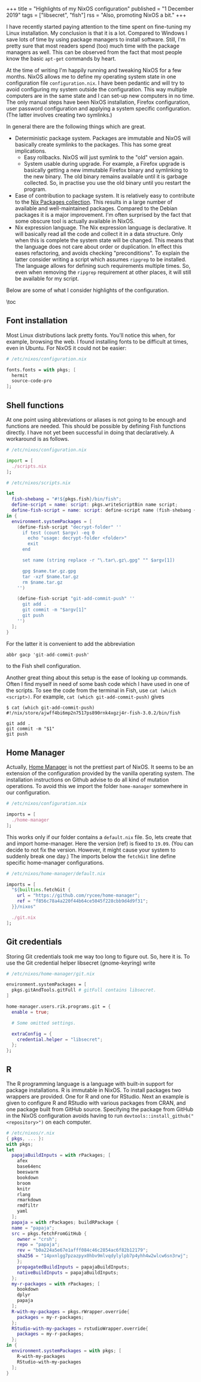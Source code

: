 +++
title = "Highlights of my NixOS configuration"
published = "1 December 2019"
tags = ["libsecret", "fish"]
rss = "Also, promoting NixOS a bit."
+++

I have recently started paying attention to the time spent on fine-tuning my Linux installation.
My conclusion is that it is a lot.
Compared to Windows I save lots of time by using package managers to install software.
Still, I'm pretty sure that most readers spend (too) much time with the package managers as well.
This can be observed from the fact that most people know the basic `apt-get` commands by heart.

At the time of writing I'm happily running and tweaking NixOS for a few months.
NixOS allows me to define my operating system state in one configuration file `configuration.nix`.
I have been pedantic and will try to avoid configuring my system outside the configuration.
This way multiple computers are in the same state and I can set-up new computers in no time.
The only manual steps have been NixOS installation, Firefox configuration, user password configuration and applying a system specific configuration.
(The latter involves creating two symlinks.)

In general there are the following things which are great.

- Deterministic package system.
Packages are immutable and NixOS will basically create symlinks to the packages.
This has some great implications.
  - Easy rollbacks.
    NixOS will just symlink to the "old" version again.
  - System usable during upgrade.
    For example, a Firefox upgrade is basically getting a new immutable Firefox binary and symlinking to the new binary.
    The old binary remains available until it is garbage collected.
    So, in practise you use the old binary until you restart the program.
- Ease of contribution to package system.
It is relatively easy to contribute to the [Nix Packages collection](https://github.com/NixOS/nixpkgs).
This results in a large number of available and well-maintained packages.
Compared to the Debian packages it is a major improvement.
I'm often surprised by the fact that some obscure tool is actually available in NixOS.
- Nix expression language.
The Nix expression language is declarative.
It will basically read all the code and collect it in a data structure.
Only when this is complete the system state will be changed.
This means that the language does not care about order or duplication.
In effect this eases refactoring, and avoids checking "preconditions".
To explain the latter consider writing a script which assumes `ripgrep` to be installed.
The language allows for defining such requirements multiple times.
So, even when removing the `ripgrep` requirement at other places, it will still be available for my script.

Below are some of what I consider highlights of the configuration.

\toc 

## Font installation
Most Linux distributions lack pretty fonts.
You'll notice this when, for example, browsing the web.
I found installing fonts to be difficult at times, even in Ubuntu.
For NixOS it could not be easier:

```nix
# /etc/nixos/configuration.nix

fonts.fonts = with pkgs; [
  hermit
  source-code-pro
];
```

## Shell functions
At one point using abbreviations or aliases is not going to be enough and functions are needed.
This should be possible by defining Fish functions directly.
I have not yet been successful in doing that declaratively.
A workaround is as follows.
```nix
# /etc/nixos/configuration.nix

import = [
  ./scripts.nix
];
```
```nix
# /etc/nixos/scripts.nix

let
  fish-shebang = "#!${pkgs.fish}/bin/fish";
  define-script = name: script: pkgs.writeScriptBin name script;
  define-fish-script = name: script: define-script name (fish-shebang + "\n\n" + script);
in {
  environment.systemPackages = [
    (define-fish-script "decrypt-folder" ''
      if test (count $argv) -eq 0
        echo "usage: decrypt-folder <folder>"
        exit
      end

      set name (string replace -r "\.tar\.gz\.gpg" "" $argv[1])

      gpg $name.tar.gz.gpg
      tar -xzf $name.tar.gz
      rm $name.tar.gz
    '')

    (define-fish-script "git-add-commit-push" ''
      git add .
      git commit -m "$argv[1]"
      git push
    '')
  ];
}
```
For the latter it is convenient to add the abbreviation
```nix
abbr gacp 'git-add-commit-push'
```
to the Fish shell configuration.

Another great thing about this setup is the ease of looking up commands.
Often I find myself in need of some bash code which I have used in one of the scripts.
To see the code from the terminal in Fish, use `cat (which <script>)`.
For example, `cat (which git-add-commit-push)` gives

```
$ cat (which git-add-commit-push)
#!/nix/store/ajwff4bi6mp2n7517ps890rnk4xgzj4r-fish-3.0.2/bin/fish

git add .
git commit -m "$1"
git push
```

## Home Manager
Actually, [Home Manager](https://github.com/rycee/home-manager) is not the prettiest part of NixOS.
It seems to be an extension of the configuration provided by the vanilla operating system.
The installation instructions on Github advise to do all kind of mutation operations.
To avoid this we import the folder `home-manager` somewhere in our configuration.
```nix
# /etc/nixos/configuration.nix

imports = [
  ./home-manager
];
```
This works only if our folder contains a `default.nix` file.
So, lets create that and import home-manager.
Here the version (ref) is fixed to `19.09`.
(You can decide to not fix the version.
However, it might cause your system to suddenly break one day.)
The imports below the `fetchGit` line define specific home-manager configurations.
```nix
# /etc/nixos/home-manager/default.nix

imports = [
  "${builtins.fetchGit {
    url = "https://github.com/rycee/home-manager";
    ref = "f856c78a4a220f44b64ce5045f228cbb9d4d9f31";
  }}/nixos"

  ./git.nix
];
```

## Git credentials
Storing Git credentials took me way too long to figure out.
So, here it is.
To use the Git credential helper libsecret (gnome-keyring) write
```nix
# /etc/nixos/home-manager/git.nix

environment.systemPackages = [
  pkgs.gitAndTools.gitFull # gitFull contains libsecret.
]

home-manager.users.rik.programs.git = {
  enable = true;

  # Some omitted settings.

  extraConfig = {
    credential.helper = "libsecret";
  };
};
```

## R
The R programming language is a language with built-in support for package installations.
R is immutable in NixOS.
To install packages two wrappers are provided.
One for R and one for RStudio.
Next an example is given to configure R and RStudio with various packages from CRAN, and one package built from GitHub source.
Specifying the package from GitHub in the NixOS configuration avoids having to run `devtools::install_github("<repository>")` on each computer.

```nix
# /etc/nixos/r.nix
{ pkgs, ... }:
with pkgs;
let
  papajaBuildInputs = with rPackages; [
    afex
    base64enc
    beeswarm
    bookdown
    broom
    knitr
    rlang
    rmarkdown
    rmdfiltr
    yaml
  ];
  papaja = with rPackages; buildRPackage {
  name = "papaja";
  src = pkgs.fetchFromGitHub {
    owner = "crsh";
    repo = "papaja";
    rev = "b0a224a5e67e1afff084c46c2854ac6f82b12179";
    sha256 = "14pxnlgg7pzazpyx0hbv9mlvqdylylpb7p4yhh4w2wlcw6sn3rwj";
    };
    propagatedBuildInputs = papajaBuildInputs;
    nativeBuildInputs = papajaBuildInputs;
  };
  my-r-packages = with rPackages; [
    bookdown
    dplyr
    papaja
  ];
  R-with-my-packages = pkgs.rWrapper.override{
    packages = my-r-packages;
  };
  RStudio-with-my-packages = rstudioWrapper.override{
    packages = my-r-packages;
  };
in {
  environment.systemPackages = with pkgs; [
    R-with-my-packages
    RStudio-with-my-packages
  ];
}
```
